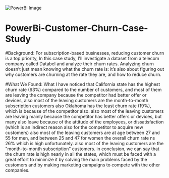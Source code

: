 ![PowerBi Image](https://github.com/Dswzzy/PowerBi-Customer-Churn-Case-Study/assets/142634749/44bb4142-7f39-4915-a95b-1fb9e9e7113e)


# PowerBi-Customer-Churn-Case-Study

#Background: For subscription-based businesses, reducing customer churn is a top priority, In this case study, I'll investigate a dataset from a telecom company called Databel and analyze their churn rates. Analyzing churn doesn’t just mean knowing what the churn rate is: it’s also about figuring out why customers are churning at the rate they are, and how to reduce churn.

#What We Found: What I have noticed that California state has the highest churn rate (63%) compared to the number of customers, and most of them are leaving the company because the competitor had better offer or devices, also most of the leaving customers are the month-to-month subscription customers also Oklahoma has the least churn rate (19%), which is because of the competitor also. also most of the leaving customers are leaving mainly because the competitor has better offers or devices, but many also leave because of the attitude of the employees, or dissatisfaction (which is an indirect reason also for the competitor to acquire new customers) also most of the leaving customers are at age between 27 and 55 for men, and between 25 and 47 for women the overall churn rate ns 26% which is high unfortunately. also most of the leaving customers are the "month-to-month subscription" customers.
in conclusion, we can say that the churn rate is high nearly in all the states, which must be faced with a great effort to minimize it by solving the main problems faced by the customers and by making marketing campaigns to compete with the other companies.
